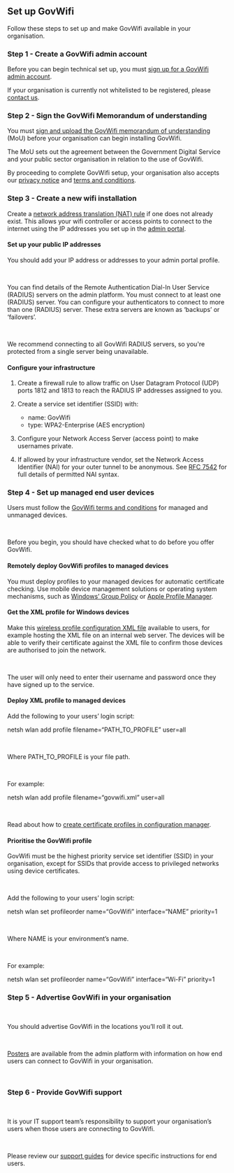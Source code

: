 ## Set up GovWifi

Follow these steps to set up and make GovWifi available in your organisation. 

### Step 1 - Create a GovWifi admin account

Before you can begin technical set up, you must [sign up for a GovWifi admin account](https://admin.wifi.service.gov.uk/users/sign_up).  

If your organisation is currently not whitelisted to be registered, please [contact us](https://admin.wifi.service.gov.uk/help/new/technical_support).
 

### Step 2 - Sign the GovWifi Memorandum of understanding

  

You must [sign and upload the GovWifi memorandum of understanding](https://admin.wifi.service.gov.uk/mou) (MoU) before your organisation can begin installing GovWifi.

  

The MoU sets out the agreement between the Government Digital Service and your public sector organisation in relation to the use of GovWifi.

  

By proceeding to complete GovWifi setup, your organisation also accepts our [privacy notice](https://www.wifi.service.gov.uk/privacy-notice) and [terms and conditions](https://www.wifi.service.gov.uk/terms-and-conditions).

  

### Step 3 - Create a new wifi installation

  

Create a [network address translation (NAT) rule](https://wiki.untangle.com/index.php/NAT_Rules) if one does not already exist. This allows your wifi controller or access points to connect to the internet using the IP addresses you set up in the [admin portal](https://admin.wifi.service.gov.uk/ips).

#### Set up your public IP addresses

You should add your IP address or addresses to your admin portal profile. 

 

You can find details of the Remote Authentication Dial-In User Service (RADIUS) servers on the admin platform. You must connect to at least one (RADIUS) server. You can configure your authenticators to connect to more than one (RADIUS) server. These extra servers are known as ‘backups’ or ‘failovers’.

 

We recommend connecting to all GovWifi RADIUS servers, so you're protected from a single server being unavailable. 

#### Configure your infrastructure

1. Create a firewall rule to allow traffic on User Datagram Protocol (UDP) ports 1812 and 1813 to reach the RADIUS IP addresses assigned to you. 
2. Create a service set identifier (SSID) with: 
    - name: GovWifi 
    - type: WPA2-Enterprise (AES encryption) 

3. Configure your Network Access Server (access point) to make usernames private. 
4. If allowed by your infrastructure vendor, set the Network Access Identifier (NAI) for your outer tunnel to be anonymous. See [RFC 7542](https://tools.ietf.org/html/rfc7542) for full details of permitted NAI syntax. 


### Step 4 - Set up managed end user devices

Users must follow the [GovWifi terms and conditions](https://www.gov.uk/government/publications/terms-and-conditions-for-connecting-to-govwifi/terms-and-conditions-for-connecting-to-govwifi) for managed and unmanaged devices.

 

Before you begin, you should have checked what to do before you offer GovWifi. 

#### Remotely deploy GovWifi profiles to managed devices 

You must deploy profiles to your managed devices for automatic certificate checking. Use mobile device management solutions or operating system mechanisms, such as [Windows’ Group Policy](https://en.wikipedia.org/wiki/Group_Policy) or [Apple Profile Manager](https://support.apple.com/en-gb/profile-manager).

#### Get the XML profile for Windows devices 

Make this [wireless profile configuration XML file](https://docs.wifi.service.gov.uk/assets/govwifi-profile.xml) available to users, for example hosting the XML file on an internal web server. The devices will be able to verify their certificate against the XML file to confirm those devices are authorised to join the network. 

 

The user will only need to enter their username and password once they have signed up to the service.

#### Deploy XML profile to managed devices

Add the following to your users’ login script:

netsh wlan add profile filename=“PATH_TO_PROFILE” user=all

 

Where PATH_TO_PROFILE is your file path. 

 

For example: 

netsh wlan add profile filename=“govwifi.xml” user=all

 

Read about how to [create certificate profiles in configuration manager](https://docs.microsoft.com/en-us/previous-versions/system-center/system-center-2012-R2/dn270541(v=technet.10)).

#### Prioritise the GovWifi profile 

GovWifi must be the highest priority service set identifier (SSID) in your organisation, except for SSIDs that provide access to privileged networks using device certificates.

 

Add the following to your users’ login script:

netsh wlan set profileorder name=“GovWifi” interface=“NAME” priority=1

 

Where NAME is your environment’s name. 

 

For example: 

netsh wlan set profileorder name=“GovWifi” interface=“Wi-Fi” priority=1


### Step 5 - Advertise GovWifi in your organisation

 

You should advertise GovWifi in the locations you’ll roll it out. 

 

[Posters](https://admin.wifi.service.gov.uk/setup_instructions) are available from the admin platform with information on how end users can connect to GovWifi in your organisation.

 

### Step 6 - Provide GovWifi support

 

It is your IT support team’s responsibility to support your organisation’s users when those users are connecting to GovWifi. 

 

Please review our [support guides](https://www.wifi.service.gov.uk/support) for device specific instructions for end users.

 
